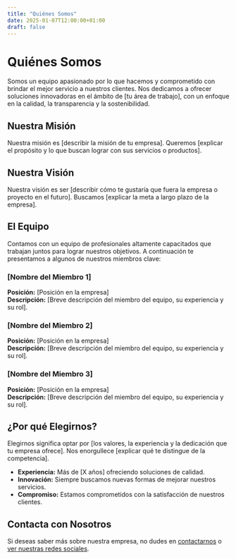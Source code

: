 ```yaml
---
title: "Quiénes Somos"
date: 2025-01-07T12:00:00+01:00
draft: false
---
```


# Quiénes Somos

Somos un equipo apasionado por lo que hacemos y comprometido con brindar el mejor servicio a nuestros clientes. Nos dedicamos a ofrecer soluciones innovadoras en el ámbito de [tu área de trabajo], con un enfoque en la calidad, la transparencia y la sostenibilidad.

## Nuestra Misión

Nuestra misión es [describir la misión de tu empresa]. Queremos [explicar el propósito y lo que buscan lograr con sus servicios o productos].

## Nuestra Visión

Nuestra visión es ser [describir cómo te gustaría que fuera la empresa o proyecto en el futuro]. Buscamos [explicar la meta a largo plazo de la empresa].

## El Equipo

Contamos con un equipo de profesionales altamente capacitados que trabajan juntos para lograr nuestros objetivos. A continuación te presentamos a algunos de nuestros miembros clave:

### [Nombre del Miembro 1]
**Posición:** [Posición en la empresa]  
**Descripción:** [Breve descripción del miembro del equipo, su experiencia y su rol].

### [Nombre del Miembro 2]
**Posición:** [Posición en la empresa]  
**Descripción:** [Breve descripción del miembro del equipo, su experiencia y su rol].

### [Nombre del Miembro 3]
**Posición:** [Posición en la empresa]  
**Descripción:** [Breve descripción del miembro del equipo, su experiencia y su rol].

## ¿Por qué Elegirnos?

Elegirnos significa optar por [los valores, la experiencia y la dedicación que tu empresa ofrece]. Nos enorgullece [explicar qué te distingue de la competencia].

- **Experiencia:** Más de [X años] ofreciendo soluciones de calidad.
- **Innovación:** Siempre buscamos nuevas formas de mejorar nuestros servicios.
- **Compromiso:** Estamos comprometidos con la satisfacción de nuestros clientes.

## Contacta con Nosotros

Si deseas saber más sobre nuestra empresa, no dudes en [contactarnos](mailto:contacto@ejemplo.com) o [ver nuestras redes sociales](#).


